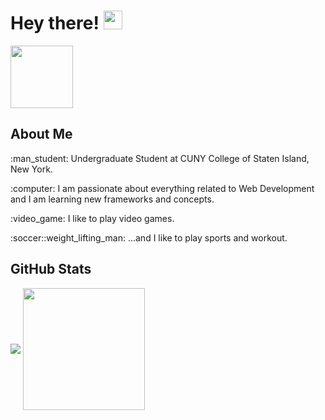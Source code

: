 # Hey there! <img src="https://raw.githubusercontent.com/MartinHeinz/MartinHeinz/master/wave.gif" width="30" />
<a href="https://www.linkedin.com/in/bolaghaly/" target="_blank"> <img src="https://img.shields.io/badge/-BolaGhaly-blue?style=flat-square&logo=Linkedin&logoColor=white&link=https://www.linkedin.com/in/bolaghaly63/" width="100"/> </a>
  
<h2>About Me</h2>
<p>:man_student: Undergraduate Student at CUNY College of Staten Island, New York.</p>
<p>:computer: I am passionate about everything related to Web Development and I am learning new frameworks and concepts.</p>
<p>:video_game: I like to play video games.</p>
<p>:soccer::weight_lifting_man: ...and I like to play sports and workout.</p>

<h2>GitHub Stats</h2>
<div>
  <img align="center" src="http://github-readme-streak-stats.herokuapp.com?user=BolaGhaly&background=0D1117&date_format=M%20j%5B%2C%20Y%5D&stroke=00d05f&ring=D6001C&fire=D6001C&currStreakLabel=d0d0d0&sideLabels=d0d0d0&dates=ffe5af&sideNums=d0d0d0&currStreakNum=d0d0d0&border_radius=5&hide_border=true" />
  <img align="center" src="https://github-readme-stats.vercel.app/api/top-langs/?username=BolaGhaly&layout=compact&card_width=445&langs_count=10&bg_color=0D1117&title_color=d0d0d0&text_color=d0d0d0&exclude_repo=CSC332-Operating-System-Project&hide_border=true" height="195" />
</div>
